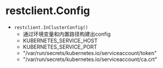 # restclient.Config

+ `restclient.InClusterConfig()`
    + 通过环境变量和内置路径构建出config
    + KUBERNETES_SERVICE_HOST
    + KUBERNETES_SERVICE_PORT
    + "/var/run/secrets/kubernetes.io/serviceaccount/token"
    + "/var/run/secrets/kubernetes.io/serviceaccount/ca.crt"